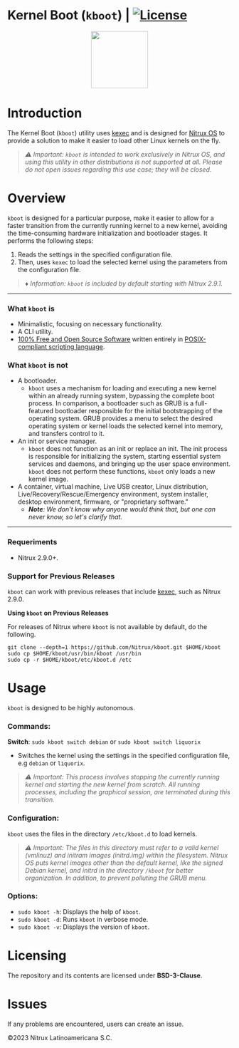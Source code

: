 # Kernel Boot (`kboot`) | [![License](https://img.shields.io/badge/License-BSD_3--Clause-blue.svg)](https://opensource.org/licenses/BSD-3-Clause)

<p align="center">
  <img width="128" height="128" src="https://raw.githubusercontent.com/Nitrux/luv-icon-theme/master/Luv/mimetypes/64/application-x-executable.svg">
</p>


# Introduction

The Kernel Boot (`kboot`) utility uses [kexec](https://en.wikipedia.org/wiki/Kexec) and is designed for [Nitrux OS](https://nxos.org/) to provide a solution to make it easier to load other Linux kernels on the fly.

> _⚠️ Important: `kboot` is intended to work exclusively in Nitrux OS, and using this utility in other distributions is not supported at all. Please do not open issues regarding this use case; they will be closed._

# Overview

`kboot` is designed for a particular purpose, make it easier to allow for a faster transition from the currently running kernel to a new kernel, avoiding the time-consuming hardware initialization and bootloader stages. It performs the following steps:

1. Reads the settings in the specified configuration file.
2. Then, uses `kexec` to load the selected kernel using the parameters from the configuration file.

> _♦ Information: `kboot` is included by default starting with Nitrux 2.9.1._

---

### What `kboot` is

- Minimalistic, focusing on necessary functionality.
- A CLI utility.
- [100% Free and Open Source Software](#licensing) written entirely in [POSIX-compliant scripting language](https://en.wikipedia.org/wiki/Shell_script#Typical_POSIX_scripting_languages).

### What `kboot` is not

- A bootloader.
  - `kboot` uses a mechanism for loading and executing a new kernel within an already running system, bypassing the complete boot process. In comparison, a bootloader such as GRUB is a full-featured bootloader responsible for the initial bootstrapping of the operating system. GRUB provides a menu to select the desired operating system or kernel loads the selected kernel into memory, and transfers control to it.
- An init or service manager.
  - `kboot` does not function as an init or replace an init. The init process is responsible for initializing the system, starting essential system services and daemons, and bringing up the user space environment. `kboot` does not perform these functions, `kboot` only loads a new kernel image.
- A container, virtual machine, Live USB creator, Linux distribution, Live/Recovery/Rescue/Emergency environment, system installer, desktop environment, firmware, or "proprietary software."
  - _**Note**: We don't know why anyone would think that, but one can never know, so let's clarify that._

----

### Requeriments

- Nitrux 2.9.0+.

### Support for Previous Releases

`kboot` can work with previous releases that include [kexec](https://en.wikipedia.org/wiki/Kexec), such as Nitrux 2.9.0.

**Using `kboot` on Previous Releases**

For releases of Nitrux where `kboot` is not available by default, do the following.

```
git clone --depth=1 https://github.com/Nitrux/kboot.git $HOME/kboot
sudo cp $HOME/kboot/usr/bin/kboot /usr/bin
sudo cp -r $HOME/kboot/etc/kboot.d /etc
```

# Usage

`kboot` is designed to be highly autonomous.

### Commands:

**Switch**: `sudo kboot switch debian` or `sudo kboot switch liquorix`
- Switches the kernel using the settings in the specified configuration file, e.g `debian` or `liquorix`.
> _⚠️ Important: This process involves stopping the currently running kernel and starting the new kernel from scratch. All running processes, including the graphical session, are terminated during this transition._

### Configuration:

`kboot` uses the files in the  directory `/etc/kboot.d` to load kernels.
>_⚠️ Important: The files in this directory must refer to a valid kernel (vmlinuz) and initram images (initrd.img) within the filesystem. Nitrux OS puts kernel images other than the default kernel, like the signed Debian kernel, and initrd in the directory `/kboot` for better organization. In addition, to prevent polluting the GRUB menu._

### Options:

- `sudo kboot -h`: Displays the help of `kboot`.
- `sudo kboot -d`: Runs `kboot` in verbose mode.
- `sudo kboot -v`: Displays the version of `kboot`.

# Licensing

The repository and its contents are licensed under **BSD-3-Clause**.

# Issues
If any problems are encountered, users can create an issue.

©2023 Nitrux Latinoamericana S.C.
